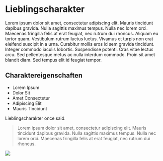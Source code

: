 # Lieblingscharakter

Lorem ipsum dolor sit amet, consectetur adipiscing elit. Mauris tincidunt dapibus gravida. 
Nulla sagittis maximus tempus. Nulla nec lorem orci. Maecenas fringilla felis at erat feugiat, 
nec rutrum dui rhoncus. Aliquam eu tortor quam. Vestibulum rutrum luctus luctus. 
Vivamus et turpis non erat eleifend suscipit in a urna. Curabitur mollis eros id sem gravida 
tincidunt. Integer commodo iaculis lobortis. Suspendisse potenti. Cras vitae lectus arcu. 
Sed pellentesque metus ac nulla interdum commodo. Proin sit amet blandit diam. 
Sed tempus elit id feugiat tempor. 

## Charaktereigenschaften
* Lorem Ipsum
* Dolor Sit
* Amet Consectetur
* Adipiscing Elit
* Mauris Tincidunt

Lieblingscharakter once said:
> Lorem ipsum dolor sit amet, consectetur adipiscing elit.
> Mauris tincidunt dapibus gravida.
> Nulla sagittis maximus tempus. Nulla nec lorem orci.
> Maecenas fringilla felis at erat feugiat, nec rutrum dui rhoncus.

<img src="https://imgur.com/YEINOTx"/>